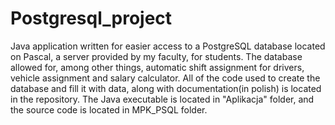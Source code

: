 # Postgresql_project
Java application written for easier access to a PostgreSQL database located on Pascal, a server provided by my faculty, for students. The database allowed for, among other things, automatic shift assignment for drivers, vehicle assignment and salary calculator. All of the code used to create the database and fill it with data, along with documentation(in polish) is located in the repository. The Java executable is located in "Aplikacja" folder, and the source code is located in MPK_PSQL folder.

